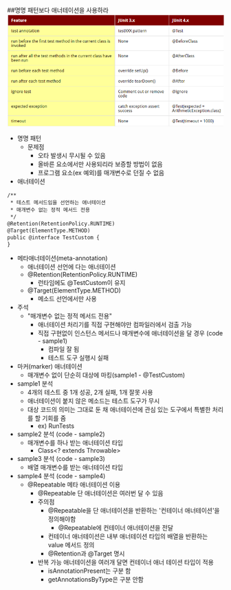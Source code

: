 ##명명 패턴보다 애너테이션을 사용하라
![](junit_3vs4.png)
* 명명 패턴
  * 문제점
      * 오타 발생시 무시될 수 있음
      * 올바른 요소에서만 사용되리라 보증할 방법이 없음
      * 프로그램 요소(ex 예외)를 매개변수로 던질 수 없음
* 애너테이션 
```
/**
 * 테스트 메서드임을 선언하는 애너테이션
 * 매개변수 없는 정적 메서드 전용
 */
@Retention(RetentionPolicy.RUNTIME)
@Target(ElementType.METHOD)
public @interface TestCustom {
}
```
  * 메타애너테이션(meta-annotation) 
    * 애너테이션 선언에 다는 애너테이션
    * @Retention(RetentionPolicy.RUNTIME)
      * 런타임에도 @TestCustom이 유지 
    * @Target(ElementType.METHOD)
      * 메소드 선언에서만 사용
  * 주석
    * "매개변수 없는 정적 메서드 전용"
      * 애너테이션 처리기를 직접 구현해야만 컴파일러에서 검출 가능
      * 직접 구현없이 인스턴스 메서드나 매개변수에 애너테이션을 달 경우 (code - sample1)
        * 컴파일 잘 됨
        * 테스트 도구 실행시 실패
  * 마커(marker) 애너테이션
    * 매개변수 없이 단순히 대상에 마킹(sample1 - @TestCustom)
  * sample1 분석
    * 4개의 테스트 중 1개 성공, 2개 실패, 1개 잘못 사용
    * 애너테이션이 붙지 않은 메소드는 테스트 도구가 무시
    * 대상 코드의 의미는 그대로 둔 채 애너테이션에 관심 있는 도구에서 특별한 처리를 할 기회를 줌
      * ex) RunTests
  * sample2 분석 (code - sample2)
    * 매개변수를 하나 받는 애너테이션 타입
      * Class<? extends Throwable>
  * sample3 분석 (code - sample3)
    * 배열 매개변수를 받는 애너테이션 타입
  * sample4 분석 (code - sample4)
    * @Repeatable 메타 애너테이션 이용
      * @Repeatable 단 애너테이션은 여러번 달 수 있음
      * 주의점
        * @Repeatable을 단 애너테이션을 반환하는 '컨테이너 애너테이션'을 정의해야함
          * @Repeatable에 컨테이너 애너테이션을 전달
        * 컨테이너 애너테이션은 내부 애너테이션 타입의 배열을 반환하는 value 메서드 정의
        * @Retention과 @Target 명시
      * 반복 가능 애너테이션을 여러개 달면 컨테이너 애너 테이션 타입이 적용
        * isAnnotationPresent는 구분 함
        * getAnnotationsByType은 구분 안함
